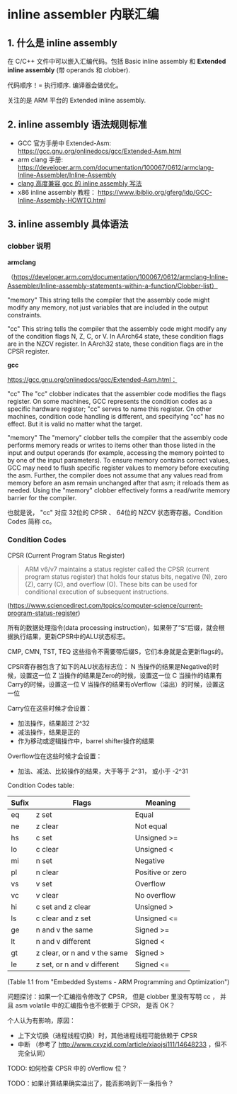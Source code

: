 # inline assembler 内联汇编

## 1. 什么是 inline assembly

在 C/C++ 文件中可以嵌入汇编代码。包括 Basic inline assembly 和 **Extended inline assembly** (带 operands 和 clobber).

代码顺序！= 执行顺序. 编译器会做优化。

关注的是 ARM 平台的 Extended inline assembly.

## 2. inline assembly 语法规则标准

- GCC 官方手册中 Extended-Asm:  https://gcc.gnu.org/onlinedocs/gcc/Extended-Asm.html
- arm clang 手册: https://developer.arm.com/documentation/100067/0612/armclang-Inline-Assembler/Inline-Assembly
- [clang 高度兼容 gcc 的 inline assembly 写法](https://clang.llvm.org/compatibility.html#inline-asm)
- x86 inline assembly 教程： https://www.ibiblio.org/gferg/ldp/GCC-Inline-Assembly-HOWTO.html

## 3. inline assembly 具体语法

### clobber 说明

**armclang**

（https://developer.arm.com/documentation/100067/0612/armclang-Inline-Assembler/Inline-assembly-statements-within-a-function/Clobber-list）

"memory"
    This string tells the compiler that the assembly code might modify any memory, not just variables that are included in the output constraints. 

"cc"
    This string tells the compiler that the assembly code might modify any of the condition flags N, Z, C, or V. In AArch64 state, these condition flags are in the NZCV register. In AArch32 state, these condition flags are in the CPSR register. 

**gcc**

https://gcc.gnu.org/onlinedocs/gcc/Extended-Asm.html：

"cc"
    The "cc" clobber indicates that the assembler code modifies the flags register. On some machines, GCC represents the condition codes as a specific hardware register; "cc" serves to name this register. On other machines, condition code handling is different, and specifying "cc" has no effect. But it is valid no matter what the target.

"memory"
    The "memory" clobber tells the compiler that the assembly code performs memory reads or writes to items other than those listed in the input and output operands (for example, accessing the memory pointed to by one of the input parameters). To ensure memory contains correct values, GCC may need to flush specific register values to memory before executing the asm. Further, the compiler does not assume that any values read from memory before an asm remain unchanged after that asm; it reloads them as needed. Using the "memory" clobber effectively forms a read/write memory barrier for the compiler. 

也就是说， "cc" 对应 32位的 CPSR 、 64位的 NZCV 状态寄存器。Condition Codes 简称 cc。

### Condition Codes

CPSR (Current Program Status Register)
>ARM v6/v7 maintains a status register called the CPSR (current program status register) that holds four status bits, negative (N), zero (Z), carry (C), and overflow (O). These bits can be used for conditional execution of subsequent instructions.

(https://www.sciencedirect.com/topics/computer-science/current-program-status-register)

所有的数据处理指令(data processing instruction)，如果带了“S”后缀，就会根据执行结果，更新CPSR中的ALU状态标志。

CMP, CMN, TST, TEQ 这些指令不需要带后缀S，它们本身就是会更新flags的。

CPSR寄存器包含了如下的ALU状态标志位：
N    当操作的结果是Negative的时候，设置这一位
Z    当操作的结果是Zero的时候，设置这一位
C    当操作的结果有Carry的时候，设置这一位
V    当操作的结果有oVerflow（溢出）的时候，设置这一位

Carry位在这些时候才会设置：
- 加法操作，结果超过 2^32
- 减法操作，结果是正的
- 作为移动或逻辑操作中，barrel shifter操作的结果

Overflow位在这些时候才会设置：
- 加法、减法、比较操作的结果，大于等于 2^31， 或小于 -2^31




Condition Codes table:

| Sufix   |  Flags                       |   Meaning        |
|-------- | ---------------------------- | ---------------- |
| eq      | z set                        | Equal            |
| ne      | z clear                      | Not equal        |
| hs      | c set                        | Unsigned >=      |
| lo      | c clear                      | Unsigned <       |
| mi      | n set                        | Negative         |
| pl      | n clear                      | Positive or zero |
| vs      | v set                        | Overflow         |
| vc      | v clear                      | No overflow      |
| hi      | c set and z clear            | Unsigned >       |
| ls      | c clear and z set            | Unsigned <=      |
| ge      | n and v the same             | Signed >=        |
| lt      | n and v different            | Signed <         |
| gt      | z clear, or n and v the same | Signed >         |
| le      | z set, or n and v different  | Signed <=        |

(Table 1.1 from "Embedded Systems - ARM Programming and Optimization")


问题探讨：如果一个汇编指令修改了 CPSR， 但是 clobber 里没有写明 cc ， 并且 asm volatile 中的汇编指令也不依赖于 CPSR， 是否 OK？

个人认为有影响，原因：
- 上下文切换（进程线程切换）时，其他进程线程可能依赖于 CPSR
- 中断
（参考了 http://www.cxyzjd.com/article/xiaojsj111/14648233 ，但不完全认同）


TODO: 如何检查 CPSR 中的 oVerflow 位？

TODO：如果计算结果确实溢出了，能否影响到下一条指令？